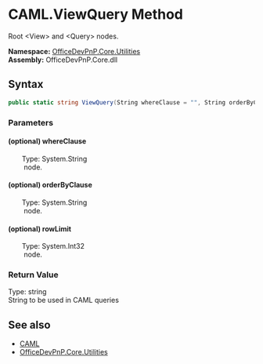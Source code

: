 # CAML.ViewQuery Method  
 Root &lt;View&gt; and &lt;Query&gt; nodes.   

**Namespace:** [OfficeDevPnP.Core.Utilities](OfficeDevPnP.Core.Utilities.md)  
**Assembly:** OfficeDevPnP.Core.dll  
## Syntax
```C#
public static string ViewQuery(String whereClause = "", String orderByClause = "", Int32 rowLimit = 100)
```
### Parameters
#### (optional) whereClause  
&emsp;&emsp;Type: System.String  
&emsp;&emsp;<Where> node.  

  

#### (optional) orderByClause  
&emsp;&emsp;Type: System.String  
&emsp;&emsp;<OrderBy> node.  

  

#### (optional) rowLimit  
&emsp;&emsp;Type: System.Int32  
&emsp;&emsp;<RowLimit> node.  

  

### Return Value
Type: string  
String to be used in CAML queries  


## See also
- [CAML](OfficeDevPnP.Core.Utilities.CAML.md) 
- [OfficeDevPnP.Core.Utilities](OfficeDevPnP.Core.Utilities.md) 
